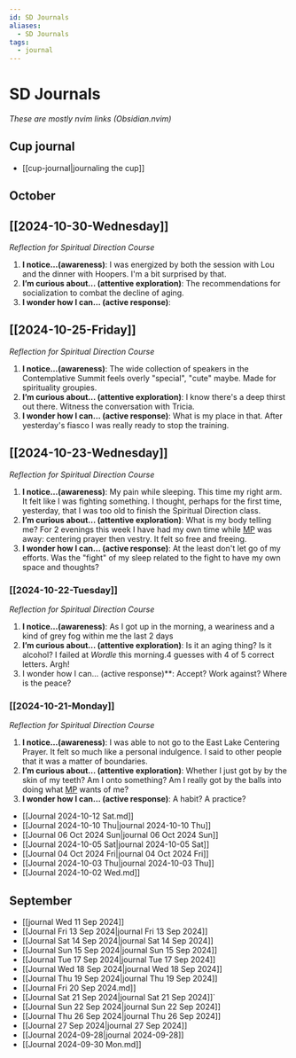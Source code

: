 ```yaml
---
id: SD Journals
aliases:
  - SD Journals
tags:
  - journal
---
```


# SD Journals

_These are mostly nvim links (Obsidian.nvim)_

## Cup journal

- [[cup-journal|journaling the cup]]

## October

## [[2024-10-30-Wednesday]]

_Reflection for Spiritual Direction Course_

1. **I notice…(awareness)**: I was energized by both the session with Lou and the dinner with Hoopers. I'm a bit surprised by that.
2. **I’m curious about… (attentive exploration)**: The recommendations for socialization to combat the decline of aging.
3. **I wonder how I can… (active response)**:

## [[2024-10-25-Friday]]

_Reflection for Spiritual Direction Course_

1. **I notice…(awareness)**: The wide collection of speakers in the Contemplative Summit feels overly "special", "cute" maybe. Made for spirituality groupies.
2. **I’m curious about… (attentive exploration)**: I know there's a deep thirst out there. Witness the conversation with Tricia.
3. **I wonder how I can… (active response)**: What is my place in that. After yesterday's fiasco I was really ready to stop the training.

## [[2024-10-23-Wednesday]]

_Reflection for Spiritual Direction Course_

1. **I notice…(awareness)**: My pain while sleeping. This time my right arm. It felt like I was fighting something. I thought, perhaps for the first time, yesterday, that I was too old to finish the Spiritual Direction class.
2. **I’m curious about… (attentive exploration)**: What is my body telling me? For 2 evenings this week I have had my own time while [MP](MP.md) was away: centering prayer then vestry. It felt so free and freeing.
3. **I wonder how I can… (active response)**: At the least don't let go of my efforts. Was the "fight" of my sleep related to the fight to have my own space and thoughts?

### [[2024-10-22-Tuesday]]

_Reflection for Spiritual Direction Course_

1. **I notice…(awareness)**: As I got up in the morning, a weariness and a kind of grey fog within me the last 2 days
2. **I’m curious about… (attentive exploration)**: Is it an aging thing? Is it alcohol? I failed at _Wordle_ this morning.4 guesses with 4 of 5 correct letters. Argh!
3. I wonder how I can… (active response)\*\*: Accept? Work against? Where is the peace?

### [[2024-10-21-Monday]]

_Reflection for Spiritual Direction Course_

1. **I notice…(awareness)**: I was able to not go to the East Lake Centering Prayer. It felt so much like a personal indulgence. I said to other people that it was a matter of boundaries.
2. **I’m curious about… (attentive exploration)**: Whether I just got by by the skin of my teeth? Am I onto something? Am I really got by the balls into doing what [MP](MP.md) wants of me?
3. **I wonder how I can… (active response)**: A habit? A practice?

- [[Journal 2024-10-12 Sat.md]]
- [[Journal 2024-10-10 Thu|journal 2024-10-10 Thu]]
- [[Journal  06 Oct 2024 Sun|journal 06 Oct 2024 Sun]]
- [[Journal 2024-10-05 Sat|journal 2024-10-05 Sat]]
- [[Journal  04 Oct 2024 Fri|journal  04 Oct 2024 Fri]]
- [[Journal 2024-10-03 Thu|journal 2024-10-03 Thu]]
- [[Journal 2024-10-02 Wed.md]]

## September

- [[journal Wed 11 Sep 2024]]
- [[Journal Fri 13 Sep 2024|journal Fri 13 Sep 2024]]
- [[Journal Sat 14 Sep 2024|journal Sat 14 Sep 2024]]
- [[Journal Sun 15 Sep 2024|journal Sun 15 Sep 2024]]
- [[Journal Tue 17 Sep 2024|journal Tue 17 Sep 2024]]
- [[Journal Wed 18 Sep 2024|journal Wed 18 Sep 2024]]
- [[Journal Thu 19 Sep 2024|journal Thu 19 Sep 2024]]
- [[Journal Fri 20 Sep 2024.md]]
- [[Journal Sat 21 Sep 2024|journal Sat 21 Sep 2024]]`
- [[Journal Sun 22 Sep 2024|journal Sun 22 Sep 2024]]
- [[Journal Thu 26 Sep 2024|journal Thu 26 Sep 2024]]
- [[Journal 27 Sep 2024|journal 27 Sep 2024]]
- [[Journal 2024-09-28|journal 2024-09-28]]
- [[Journal 2024-09-30 Mon.md]]
